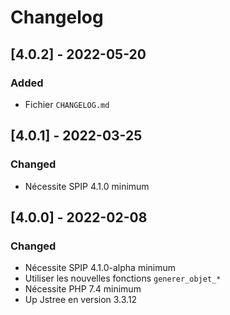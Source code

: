 # Changelog

## [4.0.2] - 2022-05-20

### Added

- Fichier `CHANGELOG.md`


## [4.0.1] - 2022-03-25

### Changed

- Nécessite SPIP 4.1.0 minimum


## [4.0.0] - 2022-02-08

### Changed

- Nécessite SPIP 4.1.0-alpha minimum
- Utiliser les nouvelles fonctions `generer_objet_*`
- Nécessite PHP 7.4 minimum
- Up Jstree en version 3.3.12
